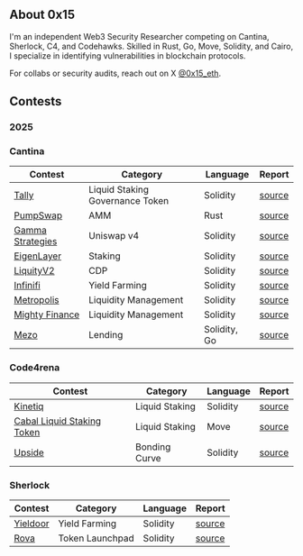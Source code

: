 ## About 0x15

I'm an independent Web3 Security Researcher competing on Cantina, Sherlock, C4, and Codehawks. Skilled in Rust, Go, Move, Solidity, and Cairo, I specialize in identifying vulnerabilities in blockchain protocols.

For collabs or security audits, reach out on X [@0x15_eth](https://x.com/0x15_eth).

## Contests
### 2025

### Cantina
| Contest | Category | Language | Report |
| -------- | ------- |  -------- | -------- | 
| [Tally]() | Liquid Staking Governance Token | Solidity | [source](contests/Tally.md) |
| [PumpSwap](https://cantina.xyz/competitions/19c5a5a6-f68d-4da8-b185-3f28c7f97bc1) | AMM | Rust | [source](contests/PumpSwap.md)|
| [Gamma Strategies](https://cantina.xyz/competitions/aaf79192-6ea7-4b1e-aed7-3d23212dd0f1) | Uniswap v4 |  Solidity | [source](contests/Gamma.md) |
[EigenLayer](https://cantina.xyz/competitions/e7af4986-183d-4764-8bd2-1d6b47f87d99) | Staking | Solidity | [source](contests/Eigenlayer.md) |
| [LiquityV2](https://cantina.xyz/competitions/d86632df-ab33-4448-8198-64955eae6712) | CDP | Solidity | [source](contests/LiquityV2.md) |
| [Infinifi](https://cantina.xyz/competitions/2ac7f906-1661-47eb-bfd6-519f5db0d36b) | Yield Farming | Solidity | [source](contests/Infinifi.md) |
| [Metropolis](https://cantina.xyz/competitions/076935b1-2706-48c6-bf0a-b3656aa24194) | Liquidity Management | Solidity | [source](contests/Metropolis.md) |
| [Mighty Finance](https://cantina.xyz/competitions/616d8bb4-16ce-4ca9-9ce9-5b99d6e146ef) | Liquidity Management  | Solidity | [source](contests/mightyfinance.md) | 
| [Mezo](https://cantina.xyz/code/e757364c-1f68-4ec5-94f6-c6b3c2e80c6d/README.md) | Lending   | Solidity, Go | [source](contests/mezo.md) | 

### Code4rena
| Contest | Category | Language | Report |
| -------- | ------- |  -------- | -------- |
| [Kinetiq](https://code4rena.com/audits/2025-04-kinetiq) | Liquid Staking | Solidity | [source](contests/Kinetiq.md) |
| [Cabal Liquid Staking Token](https://code4rena.com/audits/2025-04-cabal-liquid-staking-token) | Liquid Staking |  Move |[source](contests/cabal.md) |
| [Upside](https://code4rena.com/audits/2025-05-upside) | Bonding Curve |  Solidity |[source](contests/upside.md) |

### Sherlock
| Contest | Category | Language | Report |
| -------- | ------- |  -------- | --------
| [Yieldoor](https://audits.sherlock.xyz/contests/791/report) | Yield Farming | Solidity | [source](contests/Yieldoor.md) |
| [Rova](https://audits.sherlock.xyz/contests/498/report) | Token Launchpad|  Solidity | [source](contests/Rova.md) |